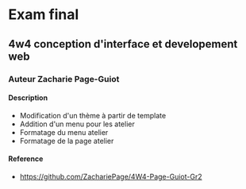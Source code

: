 # Exam final
## 4w4 conception d'interface et developement web
### Auteur Zacharie Page-Guiot
#### Description 
- Modification d'un thème à partir de template
- Addition d'un menu pour les atelier
- Formatage du menu atelier
- Formatage de la page atelier

#### Reference
- https://github.com/ZachariePage/4W4-Page-Guiot-Gr2